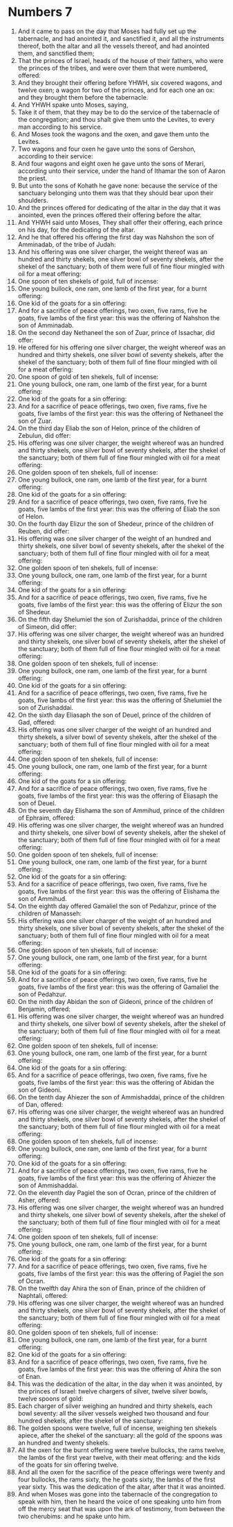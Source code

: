﻿# Numbers 7
1. And it came to pass on the day that Moses had fully set up the tabernacle, and had anointed it, and sanctified it, and all the instruments thereof, both the altar and all the vessels thereof, and had anointed them, and sanctified them; 
2. That the princes of Israel, heads of the house of their fathers, who were the princes of the tribes, and were over them that were numbered, offered: 
3. And they brought their offering before YHWH, six covered wagons, and twelve oxen; a wagon for two of the princes, and for each one an ox: and they brought them before the tabernacle. 
4. And YHWH spake unto Moses, saying, 
5. Take it of them, that they may be to do the service of the tabernacle of the congregation; and thou shalt give them unto the Levites, to every man according to his service. 
6. And Moses took the wagons and the oxen, and gave them unto the Levites. 
7. Two wagons and four oxen he gave unto the sons of Gershon, according to their service: 
8. And four wagons and eight oxen he gave unto the sons of Merari, according unto their service, under the hand of Ithamar the son of Aaron the priest. 
9. But unto the sons of Kohath he gave none: because the service of the sanctuary belonging unto them was that they should bear upon their shoulders. 
10.  And the princes offered for dedicating of the altar in the day that it was anointed, even the princes offered their offering before the altar. 
11. And YHWH said unto Moses, They shall offer their offering, each prince on his day, for the dedicating of the altar. 
12.  And he that offered his offering the first day was Nahshon the son of Amminadab, of the tribe of Judah: 
13. And his offering was one silver charger, the weight thereof was an hundred and thirty shekels, one silver bowl of seventy shekels, after the shekel of the sanctuary; both of them were full of fine flour mingled with oil for a meat offering: 
14. One spoon of ten shekels of gold, full of incense: 
15. One young bullock, one ram, one lamb of the first year, for a burnt offering: 
16. One kid of the goats for a sin offering: 
17. And for a sacrifice of peace offerings, two oxen, five rams, five he goats, five lambs of the first year: this was the offering of Nahshon the son of Amminadab. 
18.  On the second day Nethaneel the son of Zuar, prince of Issachar, did offer: 
19. He offered for his offering one silver charger, the weight whereof was an hundred and thirty shekels, one silver bowl of seventy shekels, after the shekel of the sanctuary; both of them full of fine flour mingled with oil for a meat offering: 
20. One spoon of gold of ten shekels, full of incense: 
21. One young bullock, one ram, one lamb of the first year, for a burnt offering: 
22. One kid of the goats for a sin offering: 
23. And for a sacrifice of peace offerings, two oxen, five rams, five he goats, five lambs of the first year: this was the offering of Nethaneel the son of Zuar. 
24.  On the third day Eliab the son of Helon, prince of the children of Zebulun, did offer: 
25. His offering was one silver charger, the weight whereof was an hundred and thirty shekels, one silver bowl of seventy shekels, after the shekel of the sanctuary; both of them full of fine flour mingled with oil for a meat offering: 
26. One golden spoon of ten shekels, full of incense: 
27. One young bullock, one ram, one lamb of the first year, for a burnt offering: 
28. One kid of the goats for a sin offering: 
29. And for a sacrifice of peace offerings, two oxen, five rams, five he goats, five lambs of the first year: this was the offering of Eliab the son of Helon. 
30.  On the fourth day Elizur the son of Shedeur, prince of the children of Reuben, did offer: 
31. His offering was one silver charger of the weight of an hundred and thirty shekels, one silver bowl of seventy shekels, after the shekel of the sanctuary; both of them full of fine flour mingled with oil for a meat offering: 
32. One golden spoon of ten shekels, full of incense: 
33. One young bullock, one ram, one lamb of the first year, for a burnt offering: 
34. One kid of the goats for a sin offering: 
35. And for a sacrifice of peace offerings, two oxen, five rams, five he goats, five lambs of the first year: this was the offering of Elizur the son of Shedeur. 
36.  On the fifth day Shelumiel the son of Zurishaddai, prince of the children of Simeon, did offer: 
37. His offering was one silver charger, the weight whereof was an hundred and thirty shekels, one silver bowl of seventy shekels, after the shekel of the sanctuary; both of them full of fine flour mingled with oil for a meat offering: 
38. One golden spoon of ten shekels, full of incense: 
39. One young bullock, one ram, one lamb of the first year, for a burnt offering: 
40. One kid of the goats for a sin offering: 
41. And for a sacrifice of peace offerings, two oxen, five rams, five he goats, five lambs of the first year: this was the offering of Shelumiel the son of Zurishaddai. 
42.  On the sixth day Eliasaph the son of Deuel, prince of the children of Gad, offered: 
43. His offering was one silver charger of the weight of an hundred and thirty shekels, a silver bowl of seventy shekels, after the shekel of the sanctuary; both of them full of fine flour mingled with oil for a meat offering: 
44. One golden spoon of ten shekels, full of incense: 
45. One young bullock, one ram, one lamb of the first year, for a burnt offering: 
46. One kid of the goats for a sin offering: 
47. And for a sacrifice of peace offerings, two oxen, five rams, five he goats, five lambs of the first year: this was the offering of Eliasaph the son of Deuel. 
48.  On the seventh day Elishama the son of Ammihud, prince of the children of Ephraim, offered: 
49. His offering was one silver charger, the weight whereof was an hundred and thirty shekels, one silver bowl of seventy shekels, after the shekel of the sanctuary; both of them full of fine flour mingled with oil for a meat offering: 
50. One golden spoon of ten shekels, full of incense: 
51. One young bullock, one ram, one lamb of the first year, for a burnt offering: 
52. One kid of the goats for a sin offering: 
53. And for a sacrifice of peace offerings, two oxen, five rams, five he goats, five lambs of the first year: this was the offering of Elishama the son of Ammihud. 
54.  On the eighth day offered Gamaliel the son of Pedahzur, prince of the children of Manasseh: 
55. His offering was one silver charger of the weight of an hundred and thirty shekels, one silver bowl of seventy shekels, after the shekel of the sanctuary; both of them full of fine flour mingled with oil for a meat offering: 
56. One golden spoon of ten shekels, full of incense: 
57. One young bullock, one ram, one lamb of the first year, for a burnt offering: 
58. One kid of the goats for a sin offering: 
59. And for a sacrifice of peace offerings, two oxen, five rams, five he goats, five lambs of the first year: this was the offering of Gamaliel the son of Pedahzur. 
60.  On the ninth day Abidan the son of Gideoni, prince of the children of Benjamin, offered: 
61. His offering was one silver charger, the weight whereof was an hundred and thirty shekels, one silver bowl of seventy shekels, after the shekel of the sanctuary; both of them full of fine flour mingled with oil for a meat offering: 
62. One golden spoon of ten shekels, full of incense: 
63. One young bullock, one ram, one lamb of the first year, for a burnt offering: 
64. One kid of the goats for a sin offering: 
65. And for a sacrifice of peace offerings, two oxen, five rams, five he goats, five lambs of the first year: this was the offering of Abidan the son of Gideoni. 
66.  On the tenth day Ahiezer the son of Ammishaddai, prince of the children of Dan, offered: 
67. His offering was one silver charger, the weight whereof was an hundred and thirty shekels, one silver bowl of seventy shekels, after the shekel of the sanctuary; both of them full of fine flour mingled with oil for a meat offering: 
68. One golden spoon of ten shekels, full of incense: 
69. One young bullock, one ram, one lamb of the first year, for a burnt offering: 
70. One kid of the goats for a sin offering: 
71. And for a sacrifice of peace offerings, two oxen, five rams, five he goats, five lambs of the first year: this was the offering of Ahiezer the son of Ammishaddai. 
72.  On the eleventh day Pagiel the son of Ocran, prince of the children of Asher, offered: 
73. His offering was one silver charger, the weight whereof was an hundred and thirty shekels, one silver bowl of seventy shekels, after the shekel of the sanctuary; both of them full of fine flour mingled with oil for a meat offering: 
74. One golden spoon of ten shekels, full of incense: 
75. One young bullock, one ram, one lamb of the first year, for a burnt offering: 
76. One kid of the goats for a sin offering: 
77. And for a sacrifice of peace offerings, two oxen, five rams, five he goats, five lambs of the first year: this was the offering of Pagiel the son of Ocran. 
78.  On the twelfth day Ahira the son of Enan, prince of the children of Naphtali, offered: 
79. His offering was one silver charger, the weight whereof was an hundred and thirty shekels, one silver bowl of seventy shekels, after the shekel of the sanctuary; both of them full of fine flour mingled with oil for a meat offering: 
80. One golden spoon of ten shekels, full of incense: 
81. One young bullock, one ram, one lamb of the first year, for a burnt offering: 
82. One kid of the goats for a sin offering: 
83. And for a sacrifice of peace offerings, two oxen, five rams, five he goats, five lambs of the first year: this was the offering of Ahira the son of Enan. 
84. This was the dedication of the altar, in the day when it was anointed, by the princes of Israel: twelve chargers of silver, twelve silver bowls, twelve spoons of gold: 
85. Each charger of silver weighing an hundred and thirty shekels, each bowl seventy: all the silver vessels weighed two thousand and four hundred shekels, after the shekel of the sanctuary: 
86. The golden spoons were twelve, full of incense, weighing ten shekels apiece, after the shekel of the sanctuary: all the gold of the spoons was an hundred and twenty shekels. 
87. All the oxen for the burnt offering were twelve bullocks, the rams twelve, the lambs of the first year twelve, with their meat offering: and the kids of the goats for sin offering twelve. 
88. And all the oxen for the sacrifice of the peace offerings were twenty and four bullocks, the rams sixty, the he goats sixty, the lambs of the first year sixty. This was the dedication of the altar, after that it was anointed. 
89. And when Moses was gone into the tabernacle of the congregation to speak with him, then he heard the voice of one speaking unto him from off the mercy seat that was upon the ark of testimony, from between the two cherubims: and he spake unto him. 
